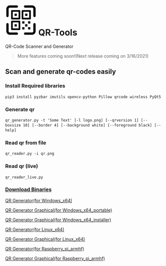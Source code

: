 # ![icon](icon.png) QR-Tools
QR-Code Scanner and Generator

>More features coming soon!(Next release coming on 3/16/2021)
>

## Scan and generate qr-codes easily
### Install Required libraries
```
pip3 install pyzbar imutils opencv-python Pillow qrcode wireless PyQt5
```
### Generate qr
```
qr_generator.py -t 'Some Text' [-l logo.png] [--qrversion 1] [--boxsize 10] [--border 4] [--background white] [--foreground black] [--help]
```

### Read qr from file
```
qr_reader.py -i qr.png
```

### Read qr (live)
```
qr_reader_live.py
```

### [Download Binaries](https://github.com/coder12341/qr-tools/releases)

[QR Generator(for Windows_x64)](https://github.com/coder12341/qr-tools/releases/download/1.0/qr_generator_win_x64.exe)

[QR Generator Graphical(for Windows_x64_portable)](https://github.com/coder12341/qr-tools/releases/download/1.0/qr_generator_win_x64_portable.graphical.zip)

[QR Generator Graphical(for Windows_x64_installer)](https://github.com/coder12341/qr-tools/releases/download/1.0/qr_generator_win_x64_installer.graphical.exe)

[QR Generator(for Linux_x64)](https://github.com/coder12341/qr-tools/releases/download/1.0/qr_generator_linux_x64)

[QR Generator Graphical(for Linux_x64)](https://github.com/coder12341/qr-tools/releases/download/1.0/qr_generator_linux_x64.graphical.zip)

[QR Generator(for Raspberry_pi_armhf)](https://github.com/coder12341/qr-tools/releases/download/1.0/qr_generator_linux_armhf)

[QR Generator Graphical(for Raspberry_pi_armhf)](https://github.com/coder12341/qr-tools/releases/download/1.0/qr_generator_linux_armhf.graphical.zip)
